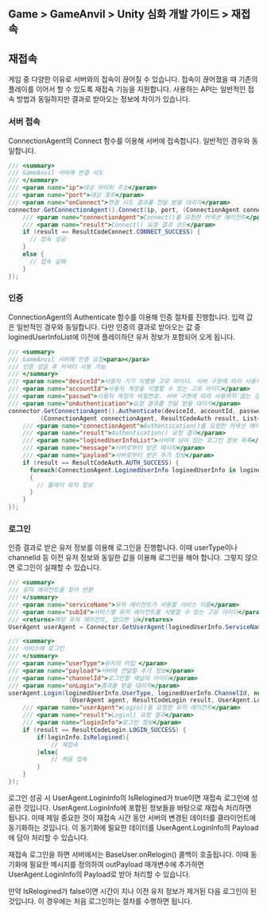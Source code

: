 ## Game > GameAnvil > Unity 심화 개발 가이드 > 재접속

## 재접속

게임 중 다양한 이유로 서버와의 접속이 끊어질 수 있습니다. 접속이 끊어졌을 때 기존의 플레이를 이어서 할 수 있도록 재접속 기능을 지원합니다. 사용하는 API는 일반적인 접속 방법과 동일하지만 결과로 받아오는 정보에 차이가 있습니다. 

### 서버 접속

ConnectionAgent의 Connect 함수를 이용해 서버에 접속합니다. 일반적인 경우와 동일합니다. 

```c#
/// <summary>
/// GameAnvil 서버에 연결 시도
/// </summary>
/// <param name="ip">대상 아이피 주소</param>
/// <param name="port">대상 포트</param>
/// <param name="onConnect">연결 시도 결과를 전달 받을 대리자</param>
connector.GetConnectionAgent().Connect(ip, port, (ConnectionAgent connectionAgent, ResultCodeConnect result) => {
    /// <param name="connectionAgent">Connect()를 요청한 커넥션 에이전트</param>
    /// <param name="result">Connect() 요청 결과 코드</param>
    if (result == ResultCodeConnect.CONNECT_SUCCESS) {
      // 접속 성공
    } 
    else {
      // 접속 실패
    }
});
```

### 인증

ConnectionAgent의 Authenticate 함수를 이용해 인증 절차를 진행합니다. 입력 값은 일반적인 경우와 동일합니다. 다만 인증의 결과로 받아오는 값 중 loginedUserInfoList에 이전에 플레이하던 유저 정보가 포함되어 오게 됩니다. 

```c#
/// <summary>
/// GameAnvil 서버에 인증 요청<para></para>
/// 인증 성공 후 커넥터 사용 가능
/// </summary>
/// <param name="deviceId">사용자 기기 식별용 고유 아이디. 서버 구현에 따라 사용하지 않는 경우 빈 문자열 전달</param>
/// <param name="accountId">사용자 계정을 식별할 수 있는 고유 아이디</param>
/// <param name="passwd">사용자 계정의 비밀번호. 서버 구현에 따라 사용하지 않는 경우 빈 문자열 전달</param>
/// <param name="onAuthentication">요청 결과를 전달 받을 대리자</param>
connector.GetConnectionAgent().Authenticate(deviceId, accountId, password, payload
         (ConnectionAgent connectionAgent, ResultCodeAuth result, List<ConnectionAgent.LoginedUserInfo> loginedUserInfoList, string message, Payload payload) => {
    /// <param name="connectionAgent">Authentication()를 요청한 커넥션 에이전트</param>
    /// <param name="result">Authentication() 요청 결과</param>
    /// <param name="loginedUserInfoList">서버에 남아 있는 로그인 정보 목록</param>
    /// <param name="message">서버로부터 받은 메시지</param>
    /// <param name="payload">서버로부터 받은 추가 정보</param>
    if (result == ResultCodeAuth.AUTH_SUCCESS) {
      foreach(ConnectionAgent.LoginedUserInfo loginedUserInfo in loginedUserInfoList)
      {
        // 플레이 유저 정보
      }
    } 
});
```

### 로그인

인증 결과로 받은 유저 정보를 이용해 로그인을 진행합니다. 이때 userType이나 channelId 등 이전 유저 정보와 동일한 값을 이용해 로그인을 해야 합니다. 그렇지 않으면 로그인이 실패할 수 있습니다.

```c#
/// <summary>
/// 유저 에이전트를 찾아 반환
/// </summary>
/// <param name="serviceName">유저 에이전트가 사용할 서비스 이름</param>
/// <param name="subId">서비스별 유저 에이전트를 식별할 수 있는 고유 아이디</param>
/// <returns>해당 유저 에이전트, 없으면 널</returns>
UserAgent userAgent = Connector.GetUserAgent(loginedUserInfo.ServiceName, loginedUserInfo.SubId);

/// <summary>
/// 서비스에 로그인
/// </summary>
/// <param name="userType">유저의 타입 </param>
/// <param name="payload">서버에 전달할 추가 정보</param>
/// <param name="channelId">로그인할 채널의 아이디</param>
/// <param name="onLogin">결과를 받을 대리자</param>
userAgent.Login(loginedUserInfo.UserType, loginedUserInfo.ChannelId, null,
                 (UserAgent agent, ResultCodeLogin result, UserAgent.LoginInfo loginInfo) => {
    /// <param name="userAgent">Login()을 요청한 유저 에이전트</param>
    /// <param name="result">Login() 요청 결과</param>
    /// <param name="loginInfo">로그인 정보</param>
	if (result == ResultCodeLogin.LOGIN_SUCCESS) {
        if(loginInfo.IsRelogined){
            // 재접속
        }else{
            // 처음 접속
        }
	}
});
```

로그인 성공 시 UserAgent.LoginInfo의 IsRelogined가 true이면 재접속 로그인에 성공한 것입니다. UserAgent.LoginInfo에 포함된 정보들을 바탕으로 재접속 처리하면 됩니다. 이때 제일 중요한 것이 재접속 시간 동안 서버의 변경된 데이터를 클라이언트에 동기화하는 것입니다. 이 동기화에 필요한 데이터를 UserAgent.LoginInfo의 Payload에 담아 처리할 수 있습니다.

재접속 로그인을 하면 서버에서는 BaseUser.onRelogin() 콜백이 호출됩니다. 이때 동기화에 필요한 메시지를 정의하여 outPayload 매개변수에 추가하면 UserAgent.LoginInfo의 Payload로 받아 처리할 수 있습니다.

만약 IsRelogined가 false이면 시간이 지나 이전 유저 정보가 제거된 다음 로그인이 된 것입니다. 이 경우에는 처음 로그인하는 절차를 수행하면 됩니다. 
